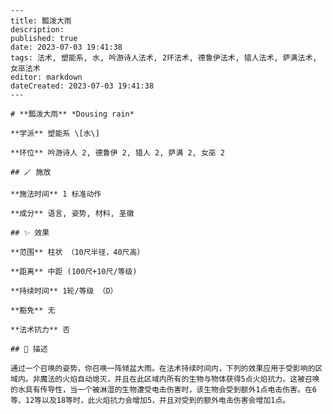 
    ---
    title: 瓢泼大雨
    description: 
    published: true
    date: 2023-07-03 19:41:38
    tags: 法术, 塑能系, 水, 吟游诗人法术, 2环法术, 德鲁伊法术, 猎人法术, 萨满法术, 女巫法术
    editor: markdown
    dateCreated: 2023-07-03 19:41:38
    ---

    # **瓢泼大雨** *Dousing rain*

    **学派** 塑能系 \[水\] 

    **环位** 吟游诗人 2, 德鲁伊 2, 猎人 2, 萨满 2, 女巫 2

    ## 🪄 施放

    **施法时间** 1 标准动作

    **成分** 语言, 姿势, 材料, 圣徽

    ## ✨ 效果  

    **范围** 柱状 （10尺半径，40尺高）

    **距离** 中距 (100尺+10尺/等级)  

    **持续时间** 1轮/等级 （D） 

    **豁免** 无

    **法术抗力** 否

    ## 📖 描述

    通过一个召唤的姿势，你召唤一阵倾盆大雨。在法术持续时间内，下列的效果应用于受影响的区域内。非魔法的火焰自动熄灭，并且在此区域内所有的生物与物体获得5点火焰抗力。这被召唤的水具有传导性，当一个被淋湿的生物遭受电击伤害时，该生物会受到额外1点电击伤害。在6等、12等以及18等时，此火焰抗力会增加5，并且对受到的额外电击伤害会增加1点。
    
